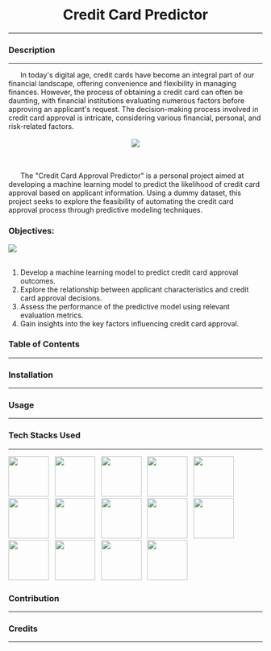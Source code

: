 # <center>Credit Card Predictor<center>
<hr>

### Description
<hr>
&nbsp; &nbsp; &nbsp; In today's digital age, credit cards have become an integral part of our financial landscape, offering convenience and flexibility in managing finances. However, the process of obtaining a credit card can often be daunting, with financial institutions evaluating numerous factors before approving an applicant's request. The decision-making process involved in credit card approval is intricate, considering various financial, personal, and risk-related factors.

<br>
<br>

<center><img src="https://th.bing.com/th?id=OSK.HEROyei_4UDEq7FPXP51ei5cdAuZu-DNPaSfEWTSQfxCg6k&w=384&h=228&c=1&rs=2&o=6&dpr=1.4&pid=SANGAM"></center>

<br>
<br>

&nbsp; &nbsp; &nbsp; The "Credit Card Approval Predictor" is a personal project aimed at developing a machine learning model to predict the likelihood of credit card approval based on applicant information. Using a dummy dataset, this project seeks to explore the feasibility of automating the credit card approval process through predictive modeling techniques.

### Objectives:

<img src="https://miro.medium.com/v2/resize:fit:828/format:webp/1*7cPFT3jToNS_FNgqP3hjFQ.jpeg">
</img>

<br>
<br>

1. Develop a machine learning model to predict credit card approval outcomes.
2. Explore the relationship between applicant characteristics and credit card approval decisions.
3. Assess the performance of the predictive model using relevant evaluation metrics.
4. Gain insights into the key factors influencing credit card approval.

### Table of Contents
<hr>

### Installation
<hr>

### Usage
<hr>

### Tech Stacks Used
<hr>
<p><img src="https://th.bing.com/th/id/OIP.nUYOwBlsmc2xTLmGRzBTCQHaHa?rs=1&pid=ImgDetMain" height = 80 /> &nbsp; <img src="https://th.bing.com/th/id/OIP.fBJ2R5Y0m_tQXUxdc0icPQHaKd?rs=1&pid=ImgDetMain" height = 80 /> &nbsp; <img src="https://p7.hiclipart.com/preview/1005/511/631/web-development-html-logo-world-wide-web-consortium-create-html-signature.jpg" height = 80 /> &nbsp; <img src="https://th.bing.com/th/id/OIP.19Aio6uoXRdKgfrk2PR9qgHaHw?rs=1&pid=ImgDetMain" height=80 /> &nbsp; <img src="https://th.bing.com/th/id/OIP.wpHyLAxfVI1MEQGPxrC38wHaDV?rs=1&pid=ImgDetMain" height = 80 /> &nbsp; <img src="https://www.freecodecamp.org/news/content/images/2020/07/pandas-logo.png" height = 80 /> &nbsp; <img src="https://th.bing.com/th/id/OIP.RyIdXhOXLr7W4ei4-tvVggAAAA?w=180&h=180&c=7&r=0&o=5&dpr=1.4&pid=1.7" height = 80 /> &nbsp; <img src="https://user-images.githubusercontent.com/315810/92254613-279c8000-ee9f-11ea-9b73-5622a7d95f3f.png" height = 80 /> &nbsp; <img src="https://th.bing.com/th/id/OIP.Dd8IBe1AjWvzyhJzTjBftwHaD_?rs=1&pid=ImgDetMain" height=80 /> &nbsp; <img src="https://th.bing.com/th/id/OIP.dEgEQ0JBlwn323Q_i0spsgAAAA?rs=1&pid=ImgDetMain" height=80 /> &nbsp; <img src="https://logos-world.net/wp-content/uploads/2021/02/Google-Cloud-Emblem.png" height = 80 /> &nbsp; <img src="https://th.bing.com/th/id/OIP.BWugDHBz7qW9EOPZfSk7fgHaFx?rs=1&pid=ImgDetMain" height = 80 /> &nbsp; <img src="https://logosmarcas.net/wp-content/uploads/2020/12/GitHub-Logo.png" height = 80 /> &nbsp; <img src="https://th.bing.com/th/id/OIP.Xa0BEkwl0Zx4qnY9lMbD7gHaHa?rs=1&pid=ImgDetMain" height = 80 /></p>

### Contribution
<hr>

### Credits
<hr>

